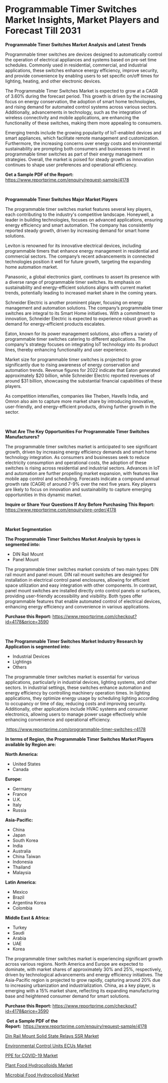 <p><h1>Programmable Timer Switches Market Insights, Market Players and Forecast Till 2031</h1></p><p><strong>Programmable Timer Switches Market Analysis and Latest Trends</strong></p>
<p><p>Programmable timer switches are devices designed to automatically control the operation of electrical appliances and systems based on pre-set time schedules. Commonly used in residential, commercial, and industrial applications, these switches enhance energy efficiency, improve security, and provide convenience by enabling users to set specific on/off times for lighting, heating, and other electronic devices.</p><p>The Programmable Timer Switches Market is expected to grow at a CAGR of 3.60% during the forecast period. This growth is driven by the increasing focus on energy conservation, the adoption of smart home technologies, and rising demand for automated control systems across various sectors. Additionally, advancements in technology, such as the integration of wireless connectivity and mobile applications, are enhancing the functionality of these switches, making them more appealing to consumers.</p><p>Emerging trends include the growing popularity of IoT-enabled devices and smart appliances, which facilitate remote management and customization. Furthermore, the increasing concerns over energy costs and environmental sustainability are prompting both consumers and businesses to invest in programmable timer switches as part of their energy management strategies. Overall, the market is poised for steady growth as innovation continues to shape user preferences and operational efficiency.</p></p>
<p><strong>Get a Sample PDF of the Report:&nbsp;</strong> <a href="https://www.reportprime.com/enquiry/request-sample/4178?utm_campaign=11&utm_medium=2&utm_source=Github&utm_content=ia&utm_term=10102024&utm_id=programmable-timer-switches">https://www.reportprime.com/enquiry/request-sample/4178</a></p>
<p>&nbsp;</p>
<p><strong>Programmable Timer Switches Major Market Players</strong></p>
<p><p>The programmable timer switches market features several key players, each contributing to the industry's competitive landscape. Honeywell, a leader in building technologies, focuses on advanced applications, ensuring energy efficiency and smart automation. The company has consistently reported steady growth, driven by increasing demand for smart home solutions.</p><p>Leviton is renowned for its innovative electrical devices, including programmable timers that enhance energy management in residential and commercial sectors. The company’s recent advancements in connected technologies position it well for future growth, targeting the expanding home automation market.</p><p>Panasonic, a global electronics giant, continues to assert its presence with a diverse range of programmable timer switches. Its emphasis on sustainability and energy-efficient solutions aligns with current market trends, potentially leading to increased market share in the coming years.</p><p>Schneider Electric is another prominent player, focusing on energy management and automation solutions. The company’s programmable timer switches are integral to its Smart Home initiatives. With a commitment to innovation, Schneider Electric is expected to experience robust growth as demand for energy-efficient products escalates.</p><p>Eaton, known for its power management solutions, also offers a variety of programmable timer switches catering to different applications. The company's strategy focuses on integrating IoT technology into its product lines, thereby enhancing functionality and user experience.</p><p>Market size for programmable timer switches is projected to grow significantly due to rising awareness of energy conservation and automation trends. Revenue figures for 2022 indicate that Eaton generated approximately $20 billion, while Schneider Electric reported revenues of around $31 billion, showcasing the substantial financial capabilities of these players.</p><p>As competition intensifies, companies like Theben, Havells India, and Omron also aim to capture more market share by introducing innovative, user-friendly, and energy-efficient products, driving further growth in the sector.</p></p>
<p>&nbsp;</p>
<p><strong>What Are The Key Opportunities For Programmable Timer Switches Manufacturers?</strong></p>
<p><p>The programmable timer switches market is anticipated to see significant growth, driven by increasing energy efficiency demands and smart home technology integration. As consumers and businesses seek to reduce electricity consumption and operational costs, the adoption of these switches is rising across residential and industrial sectors. Advances in IoT and automation are further propelling market expansion, with features like mobile app control and scheduling. Forecasts indicate a compound annual growth rate (CAGR) of around 7-9% over the next five years. Key players are likely to focus on innovation and sustainability to capture emerging opportunities in this dynamic market.</p></p>
<p><strong>Inquire or Share Your Questions If Any Before Purchasing This Report:</strong> <a href="https://www.reportprime.com/enquiry/pre-order/4178?utm_campaign=11&utm_medium=2&utm_source=Github&utm_content=ia&utm_term=10102024&utm_id=programmable-timer-switches">https://www.reportprime.com/enquiry/pre-order/4178</a></p>
<p>&nbsp;</p>
<p><strong>Market Segmentation</strong></p>
<p><strong>The Programmable Timer Switches Market Analysis by types is segmented into:</strong></p>
<p><ul><li>DIN Rail Mount</li><li>Panel Mount</li></ul></p>
<p><p>The programmable timer switches market consists of two main types: DIN rail mount and panel mount. DIN rail mount switches are designed for installation in electrical control panel enclosures, allowing for efficient space utilization and easy integration with other components. In contrast, panel mount switches are installed directly onto control panels or surfaces, providing user-friendly accessibility and visibility. Both types offer programmable features that enable automated control of electrical devices, enhancing energy efficiency and convenience in various applications.</p></p>
<p><strong>Purchase this Report:&nbsp;</strong><a href="https://www.reportprime.com/checkout?id=4178&price=3590&utm_campaign=11&utm_medium=2&utm_source=Github&utm_content=ia&utm_term=10102024&utm_id=programmable-timer-switches">https://www.reportprime.com/checkout?id=4178&price=3590</a></p>
<p>&nbsp;</p>
<p><strong>The Programmable Timer Switches Market Industry Research by Application is segmented into:</strong></p>
<p><ul><li>Industrial Devices</li><li>Lightings</li><li>Others</li></ul></p>
<p><p>The programmable timer switches market is essential for various applications, particularly in industrial devices, lighting systems, and other sectors. In industrial settings, these switches enhance automation and energy efficiency by controlling machinery operation times. In lighting applications, they optimize energy usage by scheduling lighting according to occupancy or time of day, reducing costs and improving security. Additionally, other applications include HVAC systems and consumer electronics, allowing users to manage power usage effectively while enhancing convenience and operational efficiency.</p></p>
<p><a href="https://www.reportprime.com/programmable-timer-switches-r4178?utm_campaign=11&utm_medium=2&utm_source=Github&utm_content=ia&utm_term=10102024&utm_id=programmable-timer-switches">&nbsp;https://www.reportprime.com/programmable-timer-switches-r4178</a></p>
<p><strong>In terms of Region, the Programmable Timer Switches Market Players available by Region are:</strong></p>
<p>
    <p> <strong> North America: </strong>
        <ul>
            <li>United States</li>
            <li>Canada</li>
        </ul>
        </p> 
    <p> <strong> Europe: </strong>
        <ul>
            <li>Germany</li>
            <li>France</li>
            <li>U.K.</li>
            <li>Italy</li>
            <li>Russia</li>
        </ul>
        </p> 
    <p> <strong> Asia-Pacific: </strong>
        <ul>
            <li>China</li>
            <li>Japan</li>
            <li>South Korea</li>
            <li>India</li>
            <li>Australia</li>
            <li>China Taiwan</li>
            <li>Indonesia</li>
            <li>Thailand</li>
            <li>Malaysia</li>
        </ul>
        </p> 
    <p> <strong> Latin America: </strong>
        <ul>
            <li>Mexico</li>
            <li>Brazil</li>
            <li>Argentina Korea</li>
            <li>Colombia</li>
        </ul>
        </p> 
    <p> <strong> Middle East & Africa: </strong>
        <ul>
            <li>Turkey</li>
            <li>Saudi</li>
            <li>Arabia</li>
            <li>UAE</li>
            <li>Korea</li>
        </ul>
    </p>
    </p>
<p><p>The programmable timer switches market is experiencing significant growth across various regions. North America and Europe are expected to dominate, with market shares of approximately 30% and 25%, respectively, driven by technological advancements and energy efficiency initiatives. The Asia-Pacific region is projected to grow rapidly, capturing around 20% due to increasing urbanization and industrialization. China, as a key player, is emerging with a 15% market share, reflecting its expanding manufacturing base and heightened consumer demand for smart solutions.</p></p>
<p><strong>Purchase this Report: </strong><a href="https://www.reportprime.com/checkout?id=4178&price=3590&utm_campaign=11&utm_medium=2&utm_source=Github&utm_content=ia&utm_term=10102024&utm_id=programmable-timer-switches">https://www.reportprime.com/checkout?id=4178&price=3590</a></p>
<p>&nbsp;<strong>Get a Sample PDF of the Report:&nbsp;&nbsp;</strong><a href="https://www.reportprime.com/enquiry/request-sample/4178?utm_campaign=11&utm_medium=2&utm_source=Github&utm_content=ia&utm_term=10102024&utm_id=programmable-timer-switches">https://www.reportprime.com/enquiry/request-sample/4178</a></p>
<p><strong></strong></p>
<p><p><a href="https://github.com/lawriesievelwij/Market-Research-Report-List-1/blob/main/din-rail-mount-solid-state-relays-ssr-market.md?utm_campaign=11&utm_medium=2&utm_source=Github&utm_content=ia&utm_term=10102024&utm_id=programmable-timer-switches">Din Rail Mount Solid State Relays SSR Market</a></p><p><a href="https://github.com/KamrulHadi87/Market-Research-Report-List-1/blob/main/environmental-control-units-ecus-market.md?utm_campaign=11&utm_medium=2&utm_source=Github&utm_content=ia&utm_term=10102024&utm_id=programmable-timer-switches">Environmental Control Units ECUs Market</a></p><p><a href="https://www.linkedin.com/pulse/ppe-covid-19-market-research-report-includes-analysis-size-j8iee?utm_campaign=11&utm_medium=2&utm_source=Github&utm_content=ia&utm_term=10102024&utm_id=programmable-timer-switches">PPE for COVID-19 Market</a></p><p><a href="https://issuu.com/reportprime-2/docs/plant-food-hydrocolloids-market-siz_2b1c5d2229a9f5?utm_campaign=11&utm_medium=2&utm_source=Github&utm_content=ia&utm_term=10102024&utm_id=programmable-timer-switches">Plant Food Hydrocolloids Market</a></p><p><a href="https://issuu.com/reportprime-2/docs/microbial-food-hydrocolloid-market-_02b15d4917b9cc?utm_campaign=11&utm_medium=2&utm_source=Github&utm_content=ia&utm_term=10102024&utm_id=programmable-timer-switches">Microbial Food Hydrocolloid Market</a></p></p>